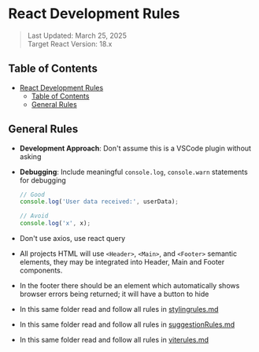 # React Development Rules

> Last Updated: March 25, 2025  
> Target React Version: 18.x

## Table of Contents
- [React Development Rules](#react-development-rules)
  - [Table of Contents](#table-of-contents)
  - [General Rules](#general-rules)

## General Rules

- **Development Approach**: Don't assume this is a VSCode plugin without asking
- **Debugging**: Include meaningful `console.log`, `console.warn` statements for debugging
  ```jsx
  // Good
  console.log('User data received:', userData);
  
  // Avoid
  console.log('x', x);
  ```

- Don't use axios, use react query
- All projects HTML will use `<Header>`, `<Main>`, and `<Footer>` semantic elements, they may be integrated into Header, Main and Footer components.
- In the footer there should be an element which automatically shows browser errors being returned; it will have a button to hide
- In this same folder read and follow all rules in [stylingrules.md](c:\Users\jwpmi\Downloads\eyeon\publicImages\Rules\stylingrules.md)
- In this same folder read and follow all rules in [suggestionRules.md](c:\Users\jwpmi\Downloads\eyeon\publicImages\Rules\suggestionRules.md)
- In this same folder read and follow all rules in [viterules.md](c:\Users\jwpmi\Downloads\eyeon\publicImages\Rules\viterules.md)
